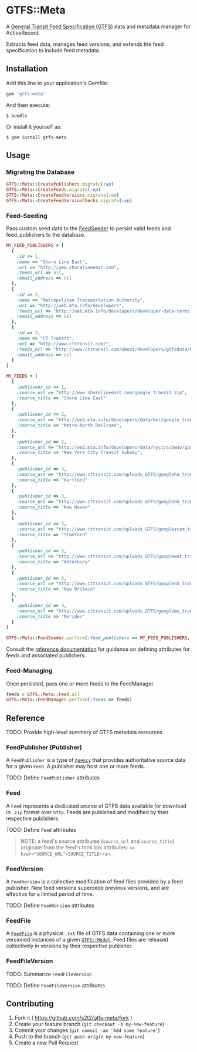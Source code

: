 # GTFS::Meta

A [General Transit Feed Specification (GTFS)](https://developers.google.com/transit/gtfs/) data and metadata manager for ActiveRecord. 

Extracts feed data, manages feed versions, and extends the feed specification to include feed metadata.

## Installation

Add this line to your application's Gemfile:

```ruby
gem 'gtfs-meta'
```

And then execute:

    $ bundle

Or install it yourself as:

    $ gem install gtfs-meta

## Usage

### Migrating the Database

```` rb
GTFS::Meta::CreatePublishers.migrate(:up)
GTFS::Meta::CreateFeeds.migrate(:up)
GTFS::Meta::CreateFeedVersions.migrate(:up)
GTFS::Meta::CreateFeedVersionChecks.migrate(:up)
````

### Feed-Seeding

Pass custom seed data to the [FeedSeeder](lib/gtfs/meta/feed_seeder.rb) to persist valid feeds and feed_publishers to the database. 

```` rb
MY_FEED_PUBLISHERS = [
  {
    :id => 1,
    :name => "Shore Line East",
    :url => "http://www.shorelineeast.com",
    :feeds_url => nil,
    :email_address => nil
  },
  {
    :id => 2,
    :name => "Metropolitan Transportation Authority",
    :url => "http://web.mta.info/developers",
    :feeds_url => "http://web.mta.info/developers/developer-data-terms.html#data",
    :email_address => nil
  },
  {
    :id => 3,
    :name => "CT Transit",
    :url => "http://www.cttransit.com/",
    :feeds_url => "http://www.cttransit.com/about/developers/gtfsdata/Main.asp",
    :email_address => nil
  }
]

MY_FEEDS = [
  {
    :publisher_id => 1,
    :source_url => "http://www.shorelineeast.com/google_transit.zip",
    :source_title => "Shore Line East"
  },
  {
    :publisher_id => 2,
    :source_url => "http://web.mta.info/developers/data/mnr/google_transit.zip",
    :source_title => "Metro-North Railroad",
  },
  {
    :publisher_id => 2,
    :source_url => "http://web.mta.info/developers/data/nyct/subway/google_transit.zip",
    :source_title => "New York City Transit Subway",
  },
  {
    :publisher_id => 3,
    :source_url => "http://www.cttransit.com/uploads_GTFS/googleha_transit.zip",
    :source_title => "Hartford"
  },
  {
    :publisher_id => 3,
    :source_url => "http://www.cttransit.com/uploads_GTFS/googlenh_transit.zip",
    :source_title => "New Haven"
  },
  {
    :publisher_id => 3,
    :source_url => "http://www.cttransit.com/uploads_GTFS/googlestam_transit.zip",
    :source_title => "Stamford"
  },
  {
    :publisher_id => 3,
    :source_url => "http://www.cttransit.com/uploads_GTFS/googlewat_transit.zip",
    :source_title => "Waterbury"
  },
  {
    :publisher_id => 3,
    :source_url => "http://www.cttransit.com/uploads_GTFS/googlenb_transit.zip",
    :source_title => "New Britain"
  },
  {
    :publisher_id => 3,
    :source_url => "http://www.cttransit.com/uploads_GTFS/googleme_transit.zip",
    :source_title => "Meriden"
  }
]

GTFS::Meta::FeedSeeder.perform(:feed_publishers => MY_FEED_PUBLISHERS, :feeds => MY_FEEDS)
````

Consult the [reference documentation](README.md#reference) for guidance on defining attributes for feeds and associated publishers. 

### Feed-Managing

Once persisted, pass one or more feeds to the FeedManager.

```` rb
feeds = GTFS::Meta::Feed.all
GTFS::Meta::FeedManager.perform(:feeds => feeds)
````

## Reference

TODO: Provide high-level summary of GTFS metadata resources

### FeedPublisher (Publisher)

A `FeedPublisher` is a type of [`Agency`](https://developers.google.com/transit/gtfs/reference#agency_fields) that provides authoritative source data for a given `Feed`. A publisher may host one or more feeds.

TODO: Define `FeedPublisher` attributes

### Feed

A `Feed` represents a dedicated source of GTFS data available for download in `.zip` format over `http`. Feeds are published and modified by their respective publishers.

TODO: Define `Feed` attributes

> NOTE: a feed's source attributes (`source_url` and `source_title`) originate from the feed's html link attributes: `<a href="SOURCE_URL">SOURCE_TITLE</a>`.

### FeedVersion

A `FeedVersion` is a collective modification of feed files provided by a feed publisher. New feed versions supercede previous versions, and are effective for a limited period of time.

TODO: Define `FeedVersion` attributes

### FeedFile

A [`FeedFile`](https://developers.google.com/transit/gtfs/reference#FeedFiles) is a physical `.txt` file of GTFS data containing one or more versioned instances of a given [`GTFS::Model`](https://github.com/nerdEd/gtfs/blob/master/lib/gtfs/model.rb). Feed files are released collectively in versions by their respective publisher.

### FeedFileVersion

TODO: Summarize `FeedFileVersion`

TODO: Define `FeedFileVersion` attributes

## Contributing

1. Fork it ( https://github.com/s2t2/gtfs-meta/fork )
2. Create your feature branch (`git checkout -b my-new-feature`)
3. Commit your changes (`git commit -am 'Add some feature'`)
4. Push to the branch (`git push origin my-new-feature`)
5. Create a new Pull Request

